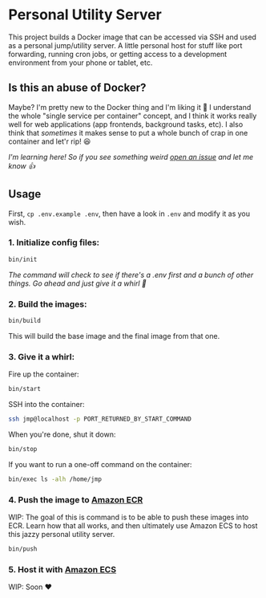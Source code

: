# Personal Utility Server

This project builds a Docker image that can be accessed via SSH and used as a personal jump/utility server. A little personal host for stuff like port forwarding, running cron jobs, or getting access to a development environment from your phone or tablet, etc.

## Is this an abuse of Docker?

Maybe? I'm pretty new to the Docker thing and I'm liking it :slightly_smiling_face: I understand the whole "single service per container" concept, and I think it works really well for web applications (app frontends, background tasks, etc). I also think that _sometimes_ it makes sense to put a whole bunch of crap in one container and let'r rip! :laughing:

_I'm learning here! So if you see something weird [open an issue](https://github.com/heycarsten/utility-server/issues/new) and let me know :+1:_

## Usage

First, `cp .env.example .env`, then have a look in `.env` and modify it as you wish.

### 1. Initialize config files:

```bash
bin/init
```

_The command will check to see if there's a .env first and a bunch of other things. Go ahead and just give it a whirl :metal:_

### 2. Build the images:

```bash
bin/build
```

This will build the base image and the final image from that one.

### 3. Give it a whirl:

Fire up the container:

```bash
bin/start
```

SSH into the container:

```bash
ssh jmp@localhost -p PORT_RETURNED_BY_START_COMMAND
```

When you're done, shut it down:

```bash
bin/stop
```

If you want to run a one-off command on the container:

```bash
bin/exec ls -alh /home/jmp
```

### 4. Push the image to [Amazon ECR](https://aws.amazon.com/ecr/)

WIP: The goal of this is command is to be able to push these images into ECR. Learn how that all works, and then ultimately use Amazon ECS to host this jazzy personal utility server.

```bash
bin/push
```

### 5. Host it with [Amazon ECS](https://aws.amazon.com/ecs/)

WIP: Soon :heart:
